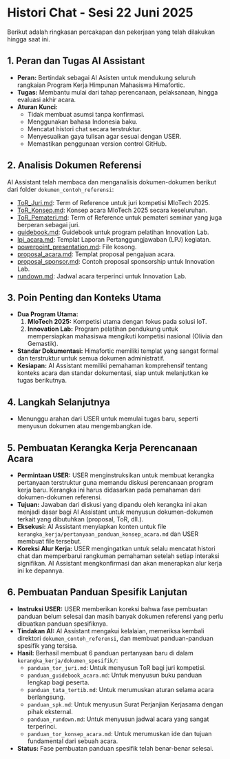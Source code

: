 # Histori Chat - Sesi 22 Juni 2025

Berikut adalah ringkasan percakapan dan pekerjaan yang telah dilakukan hingga saat ini.

## 1. Peran dan Tugas AI Assistant

- **Peran:** Bertindak sebagai AI Asisten untuk mendukung seluruh rangkaian Program Kerja Himpunan Mahasiswa Himafortic.
- **Tugas:** Membantu mulai dari tahap perencanaan, pelaksanaan, hingga evaluasi akhir acara.
- **Aturan Kunci:**
    - Tidak membuat asumsi tanpa konfirmasi.
    - Menggunakan bahasa Indonesia baku.
    - Mencatat histori chat secara terstruktur.
    - Menyesuaikan gaya tulisan agar sesuai dengan USER.
    - Memastikan penggunaan version control GitHub.

## 2. Analisis Dokumen Referensi

AI Assistant telah membaca dan menganalisis dokumen-dokumen berikut dari folder `dokumen_contoh_referensi`:

- [ToR_Juri.md](cci:7://file:///d:/Gerry/Kuliah/Himafortic/Brainstorming%20AI%20Assistant/dokumen_contoh_referensi/ToR_Juri.md:0:0-0:0): Term of Reference untuk juri kompetisi MIoTech 2025.
- [ToR_Konsep.md](cci:7://file:///d:/Gerry/Kuliah/Himafortic/Brainstorming%20AI%20Assistant/dokumen_contoh_referensi/ToR_Konsep.md:0:0-0:0): Konsep acara MIoTech 2025 secara keseluruhan.
- [ToR_Pemateri.md](cci:7://file:///d:/Gerry/Kuliah/Himafortic/Brainstorming%20AI%20Assistant/dokumen_contoh_referensi/ToR_Pemateri.md:0:0-0:0): Term of Reference untuk pemateri seminar yang juga berperan sebagai juri.
- [guidebook.md](cci:7://file:///d:/Gerry/Kuliah/Himafortic/Brainstorming%20AI%20Assistant/dokumen_contoh_referensi/guidebook.md:0:0-0:0): Guidebook untuk program pelatihan Innovation Lab.
- [lpj_acara.md](cci:7://file:///d:/Gerry/Kuliah/Himafortic/Brainstorming%20AI%20Assistant/dokumen_contoh_referensi/lpj_acara.md:0:0-0:0): Templat Laporan Pertanggungjawaban (LPJ) kegiatan.
- [powerpoint_presentation.md](cci:7://file:///d:/Gerry/Kuliah/Himafortic/Brainstorming%20AI%20Assistant/dokumen_contoh_referensi/powerpoint_presentation.md:0:0-0:0): File kosong.
- [proposal_acara.md](cci:7://file:///d:/Gerry/Kuliah/Himafortic/Brainstorming%20AI%20Assistant/dokumen_contoh_referensi/proposal_acara.md:0:0-0:0): Templat proposal pengajuan acara.
- [proposal_sponsor.md](cci:7://file:///d:/Gerry/Kuliah/Himafortic/Brainstorming%20AI%20Assistant/dokumen_contoh_referensi/proposal_sponsor.md:0:0-0:0): Contoh proposal sponsorship untuk Innovation Lab.
- [rundown.md](cci:7://file:///d:/Gerry/Kuliah/Himafortic/Brainstorming%20AI%20Assistant/dokumen_contoh_referensi/rundown.md:0:0-0:0): Jadwal acara terperinci untuk Innovation Lab.

## 3. Poin Penting dan Konteks Utama

- **Dua Program Utama:**
    1.  **MIoTech 2025:** Kompetisi utama dengan fokus pada solusi IoT.
    2.  **Innovation Lab:** Program pelatihan pendukung untuk mempersiapkan mahasiswa mengikuti kompetisi nasional (Olivia dan Gemastik).
- **Standar Dokumentasi:** Himafortic memiliki templat yang sangat formal dan terstruktur untuk semua dokumen administratif.
- **Kesiapan:** AI Assistant memiliki pemahaman komprehensif tentang konteks acara dan standar dokumentasi, siap untuk melanjutkan ke tugas berikutnya.

## 4. Langkah Selanjutnya

- Menunggu arahan dari USER untuk memulai tugas baru, seperti menyusun dokumen atau mengembangkan ide.

## 5. Pembuatan Kerangka Kerja Perencanaan Acara

- **Permintaan USER:** USER menginstruksikan untuk membuat kerangka pertanyaan terstruktur guna memandu diskusi perencanaan program kerja baru. Kerangka ini harus didasarkan pada pemahaman dari dokumen-dokumen referensi.
- **Tujuan:** Jawaban dari diskusi yang dipandu oleh kerangka ini akan menjadi dasar bagi AI Assistant untuk menyusun dokumen-dokumen terkait yang dibutuhkan (proposal, ToR, dll.).
- **Eksekusi:** AI Assistant menyiapkan konten untuk file `kerangka_kerja/pertanyaan_panduan_konsep_acara.md` dan USER membuat file tersebut.
- **Koreksi Alur Kerja:** USER mengingatkan untuk selalu mencatat histori chat dan memperbarui rangkuman pemahaman setelah setiap interaksi signifikan. AI Assistant mengkonfirmasi dan akan menerapkan alur kerja ini ke depannya.

## 6. Pembuatan Panduan Spesifik Lanjutan

- **Instruksi USER:** USER memberikan koreksi bahwa fase pembuatan panduan belum selesai dan masih banyak dokumen referensi yang perlu dibuatkan panduan spesifiknya.
- **Tindakan AI:** AI Assistant mengakui kelalaian, memeriksa kembali direktori `dokumen_contoh_referensi`, dan membuat panduan-panduan spesifik yang tersisa.
- **Hasil:** Berhasil membuat 6 panduan pertanyaan baru di dalam `kerangka_kerja/dokumen_spesifik/`:
    - `panduan_tor_juri.md`: Untuk menyusun ToR bagi juri kompetisi.
    - `panduan_guidebook_acara.md`: Untuk menyusun buku panduan lengkap bagi peserta.
    - `panduan_tata_tertib.md`: Untuk merumuskan aturan selama acara berlangsung.
    - `panduan_spk.md`: Untuk menyusun Surat Perjanjian Kerjasama dengan pihak eksternal.
    - `panduan_rundown.md`: Untuk menyusun jadwal acara yang sangat terperinci.
    - `panduan_tor_konsep_acara.md`: Untuk merumuskan ide dan tujuan fundamental dari sebuah acara.
- **Status:** Fase pembuatan panduan spesifik telah benar-benar selesai.